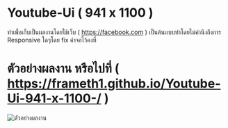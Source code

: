 # Youtube-Ui ( 941 x 1100 )
ทำเพื่อเก็บเป็นผลงานโดยใช้เว็บ ( https://facebook.com ) เป็นต้นเเบบทำโดยไม่คำนึงถึงการ Responsive ใดๆโดย fix ค่าจอไว้คงที่
# ตัวอย่างผลงาน หรือไปที่         ( https://frameth1.github.io/Youtube-Ui-941-x-1100-/ )
![ตัวอย่างผลงาน](https://github.com/FrameTH1/Youtube-Ui-941-x-1100-/blob/main/Example.png)
